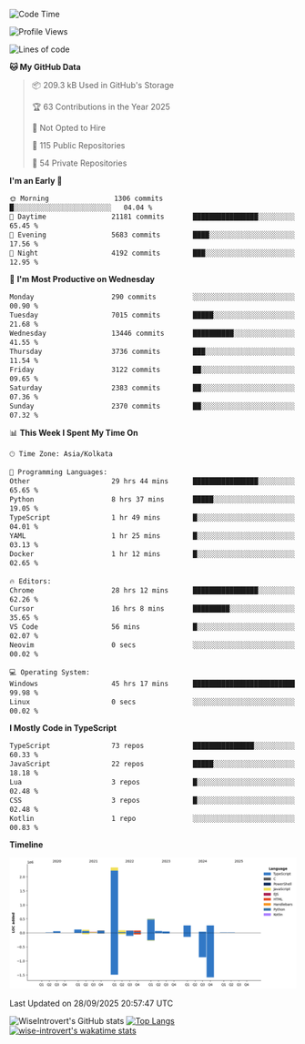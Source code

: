 <!--START_SECTION:waka-->
![Code Time](http://img.shields.io/badge/Code%20Time-4%2C328%20hrs%2024%20mins-blue)

![Profile Views](http://img.shields.io/badge/Profile%20Views-7-blue)

![Lines of code](https://img.shields.io/badge/From%20Hello%20World%20I%27ve%20Written-4.1%20million%20lines%20of%20code-blue)

**🐱 My GitHub Data** 

> 📦 209.3 kB Used in GitHub's Storage 
 > 
> 🏆 63 Contributions in the Year 2025
 > 
> 🚫 Not Opted to Hire
 > 
> 📜 115 Public Repositories 
 > 
> 🔑 54 Private Repositories 
 > 
**I'm an Early 🐤** 

```text
🌞 Morning                1306 commits        █░░░░░░░░░░░░░░░░░░░░░░░░   04.04 % 
🌆 Daytime                21181 commits       ████████████████░░░░░░░░░   65.45 % 
🌃 Evening                5683 commits        ████░░░░░░░░░░░░░░░░░░░░░   17.56 % 
🌙 Night                  4192 commits        ███░░░░░░░░░░░░░░░░░░░░░░   12.95 % 
```
📅 **I'm Most Productive on Wednesday** 

```text
Monday                   290 commits         ░░░░░░░░░░░░░░░░░░░░░░░░░   00.90 % 
Tuesday                  7015 commits        █████░░░░░░░░░░░░░░░░░░░░   21.68 % 
Wednesday                13446 commits       ██████████░░░░░░░░░░░░░░░   41.55 % 
Thursday                 3736 commits        ███░░░░░░░░░░░░░░░░░░░░░░   11.54 % 
Friday                   3122 commits        ██░░░░░░░░░░░░░░░░░░░░░░░   09.65 % 
Saturday                 2383 commits        ██░░░░░░░░░░░░░░░░░░░░░░░   07.36 % 
Sunday                   2370 commits        ██░░░░░░░░░░░░░░░░░░░░░░░   07.32 % 
```


📊 **This Week I Spent My Time On** 

```text
🕑︎ Time Zone: Asia/Kolkata

💬 Programming Languages: 
Other                    29 hrs 44 mins      ████████████████░░░░░░░░░   65.65 % 
Python                   8 hrs 37 mins       █████░░░░░░░░░░░░░░░░░░░░   19.05 % 
TypeScript               1 hr 49 mins        █░░░░░░░░░░░░░░░░░░░░░░░░   04.01 % 
YAML                     1 hr 25 mins        █░░░░░░░░░░░░░░░░░░░░░░░░   03.13 % 
Docker                   1 hr 12 mins        █░░░░░░░░░░░░░░░░░░░░░░░░   02.65 % 

🔥 Editors: 
Chrome                   28 hrs 12 mins      ████████████████░░░░░░░░░   62.26 % 
Cursor                   16 hrs 8 mins       █████████░░░░░░░░░░░░░░░░   35.65 % 
VS Code                  56 mins             █░░░░░░░░░░░░░░░░░░░░░░░░   02.07 % 
Neovim                   0 secs              ░░░░░░░░░░░░░░░░░░░░░░░░░   00.02 % 

💻 Operating System: 
Windows                  45 hrs 17 mins      █████████████████████████   99.98 % 
Linux                    0 secs              ░░░░░░░░░░░░░░░░░░░░░░░░░   00.02 % 
```

**I Mostly Code in TypeScript** 

```text
TypeScript               73 repos            ███████████████░░░░░░░░░░   60.33 % 
JavaScript               22 repos            █████░░░░░░░░░░░░░░░░░░░░   18.18 % 
Lua                      3 repos             █░░░░░░░░░░░░░░░░░░░░░░░░   02.48 % 
CSS                      3 repos             █░░░░░░░░░░░░░░░░░░░░░░░░   02.48 % 
Kotlin                   1 repo              ░░░░░░░░░░░░░░░░░░░░░░░░░   00.83 % 
```



**Timeline**

![Lines of Code chart](https://raw.githubusercontent.com/wise-introvert/wise-introvert/master/assets/bar_graph.png)


 Last Updated on 28/09/2025 20:57:47 UTC
<!--END_SECTION:waka-->

![WiseIntrovert's GitHub stats](https://github-readme-stats.vercel.app/api?username=wise-introvert&count_private=true&show_icons=true)
[![Top Langs](https://github-readme-stats.vercel.app/api/top-langs/?username=wise-introvert&langs_count=10)](https://github.com/anuraghazra/github-readme-stats)
[![wise-introvert's wakatime stats](https://github-readme-stats.vercel.app/api/wakatime?username=wiseintrovert)](https://github.com/anuraghazra/github-readme-stats)
